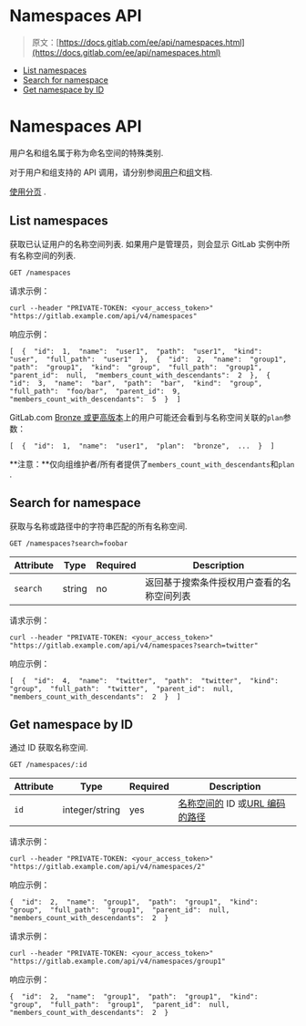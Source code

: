 # Namespaces API

> 原文：[https://docs.gitlab.com/ee/api/namespaces.html](https://docs.gitlab.com/ee/api/namespaces.html)

*   [List namespaces](#list-namespaces)
*   [Search for namespace](#search-for-namespace)
*   [Get namespace by ID](#get-namespace-by-id)

# Namespaces API[](#namespaces-api "Permalink")

用户名和组名属于称为命名空间的特殊类别.

对于用户和组支持的 API 调用，请分别参阅[用户](users.html)和[组](groups.html)文档.

[使用分页](README.html#pagination) .

## List namespaces[](#list-namespaces "Permalink")

获取已认证用户的名称空间列表. 如果用户是管理员，则会显示 GitLab 实例中所有名称空间的列表.

```
GET /namespaces 
```

请求示例：

```
curl --header "PRIVATE-TOKEN: <your_access_token>" "https://gitlab.example.com/api/v4/namespaces" 
```

响应示例：

```
[  {  "id":  1,  "name":  "user1",  "path":  "user1",  "kind":  "user",  "full_path":  "user1"  },  {  "id":  2,  "name":  "group1",  "path":  "group1",  "kind":  "group",  "full_path":  "group1",  "parent_id":  null,  "members_count_with_descendants":  2  },  {  "id":  3,  "name":  "bar",  "path":  "bar",  "kind":  "group",  "full_path":  "foo/bar",  "parent_id":  9,  "members_count_with_descendants":  5  }  ] 
```

GitLab.com [Bronze 或更高版本](https://about.gitlab.com/pricing/#gitlab-com)上的用户可能还会看到与名称空间关联的`plan`参数：

```
[  {  "id":  1,  "name":  "user1",  "plan":  "bronze",  ...  }  ] 
```

**注意：**仅向组维护者/所有者提供了`members_count_with_descendants`和`plan` .

## Search for namespace[](#search-for-namespace "Permalink")

获取与名称或路径中的字符串匹配的所有名称空间.

```
GET /namespaces?search=foobar 
```

| Attribute | Type | Required | Description |
| --- | --- | --- | --- |
| `search` | string | no | 返回基于搜索条件授权用户查看的名称空间列表 |

请求示例：

```
curl --header "PRIVATE-TOKEN: <your_access_token>" "https://gitlab.example.com/api/v4/namespaces?search=twitter" 
```

响应示例：

```
[  {  "id":  4,  "name":  "twitter",  "path":  "twitter",  "kind":  "group",  "full_path":  "twitter",  "parent_id":  null,  "members_count_with_descendants":  2  }  ] 
```

## Get namespace by ID[](#get-namespace-by-id "Permalink")

通过 ID 获取名称空间.

```
GET /namespaces/:id 
```

| Attribute | Type | Required | Description |
| --- | --- | --- | --- |
| `id` | integer/string | yes | [名称空间的](README.html#namespaced-path-encoding) ID 或[URL 编码的路径](README.html#namespaced-path-encoding) |

请求示例：

```
curl --header "PRIVATE-TOKEN: <your_access_token>" "https://gitlab.example.com/api/v4/namespaces/2" 
```

响应示例：

```
{  "id":  2,  "name":  "group1",  "path":  "group1",  "kind":  "group",  "full_path":  "group1",  "parent_id":  null,  "members_count_with_descendants":  2  } 
```

请求示例：

```
curl --header "PRIVATE-TOKEN: <your_access_token>" "https://gitlab.example.com/api/v4/namespaces/group1" 
```

响应示例：

```
{  "id":  2,  "name":  "group1",  "path":  "group1",  "kind":  "group",  "full_path":  "group1",  "parent_id":  null,  "members_count_with_descendants":  2  } 
```